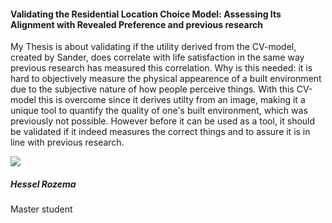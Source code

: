 <div class="row">
  <div class="col-sm-8">
    <h4 id="hessel-rozema">Validating the Residential Location Choice Model: Assessing Its Alignment with Revealed Preference and previous research</h4>
    <p>
My Thesis is about validating if the utility derived from the CV-model, created by Sander, does correlate with life satisfaction in the same way previous research has measured this correlation. Why is this needed: it is hard to objectively measure the physical appearence of a built environment due to the subjective nature of how people perceive things. With this CV-model this is overcome since it derives utilty from an image, making it a unique tool to quantify the quality of one's built environment, which was previously not possible. However before it can be used as a tool, it should be validated if it indeed measures the correct things and to assure it is in line with previous research.
    </p>
  </div>

  <div class="col-sm-4">
    <div class="card contact-card">
      <div class="row g-0">
        <div class="col-sm-3">
          <!-- <a href="https://www.tudelft.nl/en/"> -->
            <img src="{{ 'master-projects/avatars/hessel.webp' | relative_url }}" class="contact-avatar">
          <!-- </a> -->
        </div>
        <div class="col-sm-9 gx-sm-3">
          <div class="card-body">
            <h5 class="card-title">Hessel Rozema</h5>
            <p class="card-text">
              Master student<br>
              <!-- <a href="mailto:mail@tudelft.nl">some.address@student.tudelft.nl</a> -->
            </p>
          </div>
        </div>
      </div>
    </div>
  </div>

</div>
